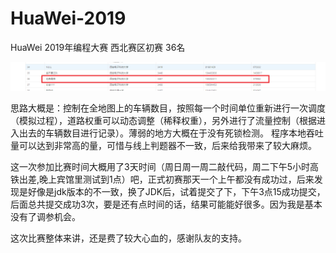 # HuaWei-2019
HuaWei 2019年编程大赛 西北赛区初赛 36名

![Image text](https://raw.githubusercontent.com/DaiQing1995/HuaWei-2019/master/score.png)

思路大概是：控制在全地图上的车辆数目，按照每一个时间单位重新进行一次调度（模拟过程），道路权重可以动态调整（稀释权重），另外进行了流量控制（根据进入出去的车辆数目进行记录）。薄弱的地方大概在于没有死锁检测。
程序本地吞吐量可以达到非常高的量，可惜与线上判题器不一致，后来给我带来了较大麻烦。

这一次参加比赛时间大概用了3天时间（周日周一周二敲代码，周二下午5小时高铁出差,晚上宾馆里测试到1点）吧，正式初赛那天一个上午都没有成功过，后来发现是好像是jdk版本的不一致，换了JDK后，试着提交了下，下午3点15成功提交，后面总共提交成功3次，要是还有点时间的话，结果可能能好很多。因为我是基本没有了调参机会。

这次比赛整体来讲，还是费了较大心血的，感谢队友的支持。
